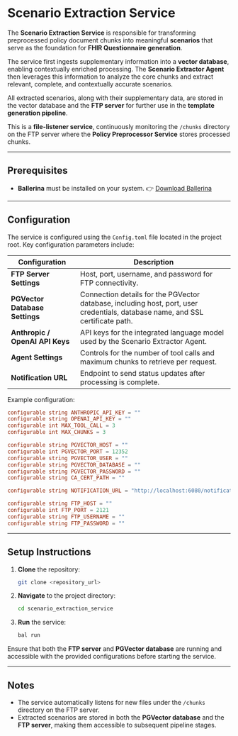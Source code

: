 # Scenario Extraction Service

The **Scenario Extraction Service** is responsible for transforming preprocessed policy document chunks into meaningful **scenarios** that serve as the foundation for **FHIR Questionnaire generation**.

The service first ingests supplementary information into a **vector database**, enabling contextually enriched processing. The **Scenario Extractor Agent** then leverages this information to analyze the core chunks and extract relevant, complete, and contextually accurate scenarios.

All extracted scenarios, along with their supplementary data, are stored in the vector database and the **FTP server** for further use in the **template generation pipeline**.

This is a **file-listener service**, continuously monitoring the `/chunks` directory on the FTP server where the **Policy Preprocessor Service** stores processed chunks.

---

## Prerequisites

* **Ballerina** must be installed on your system.
  👉 [Download Ballerina](https://ballerina.io/downloads/)

---

## Configuration

The service is configured using the `Config.toml` file located in the project root.
Key configuration parameters include:

| Configuration                   | Description                                                                                                                    |
| ------------------------------- | ------------------------------------------------------------------------------------------------------------------------------ |
| **FTP Server Settings**         | Host, port, username, and password for FTP connectivity.                                                                       |
| **PGVector Database Settings**  | Connection details for the PGVector database, including host, port, user credentials, database name, and SSL certificate path. |
| **Anthropic / OpenAI API Keys** | API keys for the integrated language model used by the Scenario Extractor Agent.                                               |
| **Agent Settings**              | Controls for the number of tool calls and maximum chunks to retrieve per request.                                              |
| **Notification URL**            | Endpoint to send status updates after processing is complete.                                                                  |

Example configuration:

```toml
configurable string ANTHROPIC_API_KEY = ""
configurable string OPENAI_API_KEY = ""
configurable int MAX_TOOL_CALL = 3
configurable int MAX_CHUNKS = 3

configurable string PGVECTOR_HOST = ""
configurable int PGVECTOR_PORT = 12352
configurable string PGVECTOR_USER = ""
configurable string PGVECTOR_DATABASE = ""
configurable string PGVECTOR_PASSWORD = ""
configurable string CA_CERT_PATH = ""

configurable string NOTIFICATION_URL = "http://localhost:6080/notification"

configurable string FTP_HOST = ""
configurable int FTP_PORT = 2121
configurable string FTP_USERNAME = ""
configurable string FTP_PASSWORD = ""
```

---

## Setup Instructions

1. **Clone** the repository:

   ```bash
   git clone <repository_url>
   ```

2. **Navigate** to the project directory:

   ```bash
   cd scenario_extraction_service
   ```

3. **Run** the service:

   ```bash
   bal run
   ```

Ensure that both the **FTP server** and **PGVector database** are running and accessible with the provided configurations before starting the service.

---

## Notes

* The service automatically listens for new files under the `/chunks` directory on the FTP server.
* Extracted scenarios are stored in both the **PGVector database** and the **FTP server**, making them accessible to subsequent pipeline stages.
